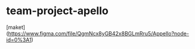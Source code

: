 # team-project-apello
[maket] (https://www.figma.com/file/QgmNcx8yGB42x8BGLmRru5/Appello?node-id=0%3A1)

